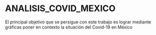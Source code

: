 # ANALISIS_COVID_MEXICO
El principal objetivo que se persigue con este trabajo es lograr mediante gráficas poner en contexto la situación del Covid-19 en México
